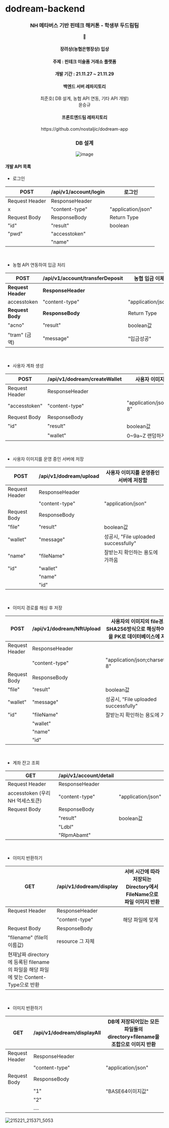 # dodream-backend

<div align = "center">
<h3>NH 메타버스 기반 핀테크 해커톤 - 학생부 두드림팀</h3>
  🥇 <h4> 장려상(농협은행장상) 입상</h4>
  <h4> 주제 : 핀테크 미술품 거래소 플랫폼 </h4>
  <h4> 개발 기간 : 21.11.27 ~ 21.11.29</h4>
  <h4> 백엔드 서버 레파지토리 </h4>
  최준호( DB 설계, 농협 API 연동, 기타 API 개발) <br/>
  윤승규
  <h4> 프론트엔드팀 레파지토리 </h4>
  https://github.com/nostaljic/dodream-app

### DB 설계
![image](https://user-images.githubusercontent.com/54317409/160241351-6b67d6f1-9628-41f3-aeeb-75696656ea5c.png)
  
</div>

#### 개발 API 목록
- 로그인

| POST           | /api/v1/account/login | 로그인             |
| -------------- | --------------------- | ------------------ |
| Request Header | ResponseHeader        |                    |
| x              | "content-type"        | "application/json" |
| Request Body   | ResponseBody          | Return Type        |
| "id"           | "result"              | boolean            |
| "pwd"          | "accesstoken"         |                    |
|                | "name"                |                    |

 <br/>
 
- 농협 API 연동하여 입금 처리

| POST               | /api/v1/account/transferDeposit | 농협 입금 이체     |
| ------------------ | ------------------------------- | ------------------ |
| **Request Header** | **ResponseHeader**              |                    |
| accesstoken        | "content-type"                  | "application/json" |
| **Request Body**   | **ResponseBody**                | Return Type        |
| "acno"             | "result"                        | boolean값          |
| "tram" (금액)      | "message"                       | "입금성공"         |

 <br/>
 
- 사용자 계좌 생성 

| POST           | /api/v1/dodream/createWallet | 사용자 이미지를 담을 계좌        |
| -------------- | ---------------------------- | -------------------------------- |
| Request Header | ResponseHeader               |                                  |
| "accesstoken"  | "content-type"               | "application/json;charset=utf-8" |
| Request Body   | ResponseBody                 |                                  |
| "id"           | "result"                     | boolean값                        |
|                | "wallet"                     | 0~9a~Z 랜덤하게 10자리           |

 <br/>
 
- 사용자 이미지를 운영 중인 서버에 저장

| POST           | /api/v1/dodream/upload | 사용자 이미지를 운영중인 서버에 저장함 |
| -------------- | ---------------------- | -------------------------------------- |
| Request Header | ResponseHeader         |                                        |
|                | "content-type"         | "application/json"                     |
| Request Body   | ResponseBody           |                                        |
| "file"         | "result"               | boolean값                              |
| "wallet"       | "message"              | 성공시, "File uploaded successfully"   |
| "name"         | "fileName"             | 잘받는지 확인하는 용도에 가까움        |
| "id"           | "wallet"               |                                        |
|                | "name"                 |                                        |
|                | "id"                   |                                        |

 <br/>

- 이미지 경로를 해싱 후 저장

| POST           | /api/v1/dodream/NftUpload | 사용자의 이미지의 file경로를  SHA256방식으로      해싱하여 이 값을 PK로 데이터베이스에 저장함 |
| -------------- | ------------------------- | ------------------------------------------------------------ |
| Request Header | ResponseHeader            |                                                              |
|                | "content-type"            | "application/json;charset=utf-8"                             |
| Request Body   | ResponseBody              |                                                              |
| "file"         | "result"                  | boolean값                                                    |
| "wallet"       | "message"                 | 성공시, "File uploaded successfully"                         |
| "id"           | "fileName"                | 잘받는지 확인하는 용도에 가까움                              |
|                | "wallet"                  |                                                              |
|                | "name"                    |                                                              |
|                | "id"                      |                                                              |

 <br/>

- 계좌 잔고 조회

| GET                              | /api/v1/account/detail |                    |
| -------------------------------- | ---------------------- | ------------------ |
| Request Header                   | ResponseHeader         |                    |
| accesstoken (우리 NH 억세스토큰) | "content-type"         | "application/json" |
| Request Body                     | ResponseBody           |                    |
|                                  | "result"               | boolean값          | 
|                                  | "Ldbl"                 |                    |
|                                  | "RlpmAbamt"            |                    |

 <br/>

- 이미지 반환하기 

| GET                                                          | /api/v1/dodream/display | 서버 시간에 따라      저장되는 Directory에서      FileName으로      파일 이미지 반환 |
| ------------------------------------------------------------ | ----------------------- | ------------------------------------------------------------ |
| Request Header                                               | ResponseHeader          |                                                              |
|                                                              | "content-type"          | 해당 파일에 맞게                                             |
| Request Body                                                 | ResponseBody            |                                                              |
| "filename" (file의 이름값)                                   | resource 그 자체        |                                                              |
| 현재날짜 directory에 등록된  filename의  파일을 해당 파일에 맞는 Content-Type으로 반환 |                         |                                                       


 <br/>

- 이미지 반환하기 

| GET            | /api/v1/dodream/displayAll | DB에 저장되어있는 모든 파일들의  directory+filename을 조합으로 이미지 반환 |
| -------------- | -------------------------- | ------------------------------------------------------------ |
| Request Header | ResponseHeader             |                                                              |
|                | "content-type"             | "application/json"                                           |
| Request Body   | ResponseBody               |                                                              |
|                | "1"                        | "BASE64이미지값"                                             |
|                | "2"                        |                                                              |
|                | ....                       |                                                              |




![215221_215371_5053](https://user-images.githubusercontent.com/54317409/160240666-6f5cb342-b54a-4bb8-b264-19c94422b159.jpeg)
